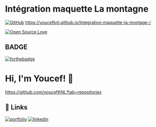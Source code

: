 # Intégration maquette La montagne

[![GitHub](https://badgen.net/badge/icon/github?icon=github&label)](https://github.com) https://youcefknl.github.io/Integration-maquette-la-montage-/

[![Open Source Love](https://badges.frapsoft.com/os/v1/open-source-200x33.png?v=103)](https://github.com/ellerbrock/open-source-badges/)




## BADGE 

[![forthebadge](https://forthebadge.com/images/badges/powered-by-water.svg)](https://forthebadge.com)



# Hi, I'm Youcef! 👋

https://github.com/youcefKNL?tab=repositories


## 🔗 Links
[![portfolio](https://img.shields.io/badge/my_portfolio-000?style=for-the-badge&logo=ko-fi&logoColor=white)](https://.com/)
[![linkedin](https://img.shields.io/badge/linkedin-0A66C2?style=for-the-badge&logo=linkedin&logoColor=white)](https://www.linkedin.com/)
